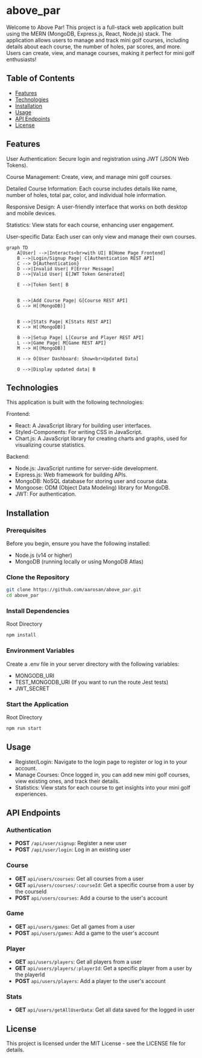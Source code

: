 # above_par

Welcome to Above Par! This project is a full-stack web application built using the MERN (MongoDB, Express.js, React, Node.js) stack. The application allows users to manage and track mini golf courses, including details about each course, the number of holes, par scores, and more. Users can create, view, and manage courses, making it perfect for mini golf enthusiasts!


## Table of Contents
- [Features](#features) 
- [Technologies](#technologies)
- [Installation](#installation)
- [Usage](#usage)
- [API Endpoints](#api-endpoints)
- [License](#license)

## Features
User Authentication: Secure login and registration using JWT (JSON Web Tokens).

Course Management: Create, view, and manage mini golf courses.

Detailed Course Information: Each course includes details like name, number of holes, total par, color, and individual hole information.

Responsive Design: A user-friendly interface that works on both desktop and mobile devices.

Statistics: View stats for each course, enhancing user engagement.

User-specific Data: Each user can only view and manage their own courses.

```mermaid
graph TD
    A[User] -->|Interacts<br>with UI| B[Home Page Frontend]
    B -->|Login/Signup Page| C[Authentication REST API]
    C --> D{Authentication}
    D -->|Invalid User| F[Error Message]
    D -->|Valid User| E[JWT Token Generated]

    E -->|Token Sent| B


    B -->|Add Course Page| G[Course REST API]
    G --> H[(MongoDB)]


    B -->|Stats Page| K[Stats REST API]
    K --> H[(MongoDB)]

    B -->|Setup Page| L[Course and Player REST API]
    L -->|Game Page| M[Game REST API]
    M --> H[(MongoDB)]

    H --> O[User Dashboard: Show<br>Updated Data]

    O -->|Display updated data| B
```

## Technologies

This application is built with the following technologies:

Frontend:

- React: A JavaScript library for building user interfaces.
- Styled-Components: For writing CSS in JavaScript.
- Chart.js: A JavaScript library for creating charts and graphs, used for visualizing course statistics.

Backend:

- Node.js: JavaScript runtime for server-side development.
- Express.js: Web framework for building APIs.
- MongoDB: NoSQL database for storing user and course data.
- Mongoose: ODM (Object Data Modeling) library for MongoDB.
- JWT: For authentication.

## Installation

### Prerequisites

Before you begin, ensure you have the following installed:

- Node.js (v14 or higher)
- MongoDB (running locally or using MongoDB Atlas)

### Clone the Repository

```bash
git clone https://github.com/aarosan/above_par.git
cd above_par
```

### Install Dependencies

Root Directory

```bash
npm install
```

### Environment Variables

Create a .env file in your server directory with the following variables:

- MONGODB_URI
- TEST_MONGODB_URI (If you want to run the route Jest tests)
- JWT_SECRET

### Start the Application

Root Directory

```bash
npm run start
```

## Usage

- Register/Login: Navigate to the login page to register or log in to your account.
- Manage Courses: Once logged in, you can add new mini golf courses, view existing ones, and track their details.
- Statistics: View stats for each course to get insights into your mini golf experiences.

## API Endpoints 

### Authentication
- **POST** `/api/user/signup`: Register a new user
- **POST** `/api/user/login`: Log in an existing user

### Course
- **GET** `api/users/courses`: Get all courses from a user
- **GET** `api/users/courses/:courseId`: Get a specific course from a user by the courseId
- **POST** `api/users/courses`: Add a course to the user's account

### Game
- **GET** `api/users/games`: Get all games from a user
- **POST** `api/users/games`: Add a game to the user's account

### Player
- **GET** `api/users/players`: Get all players from a user
- **GET** `api/users/players/:playerId`: Get a specific player from a user by the playerId
- **POST** `api/users/players`: Add a player to the user's account

### Stats
- **GET** `api/users/getAllUserData`: Get all data saved for the logged in user


## License

This project is licensed under the MIT License - see the LICENSE file for details.